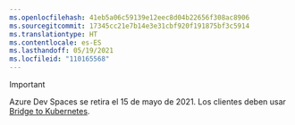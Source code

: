```yaml
---
ms.openlocfilehash: 41eb5a06c59139e12eec8d04b22656f308ac8906
ms.sourcegitcommit: 17345cc21e7b14e3e31cbf920f191875bf3c5914
ms.translationtype: HT
ms.contentlocale: es-ES
ms.lasthandoff: 05/19/2021
ms.locfileid: "110165568"
---
```

> [!IMPORTANT]
> Azure Dev Spaces se retira el 15 de mayo de 2021. Los clientes deben usar [Bridge to Kubernetes](../articles/dev-spaces/migrate-to-bridge-to-kubernetes.md).